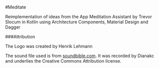 #Meditate

Reimplementation of ideas from the App Meditation Assistant by Trevor Slocum in Kotlin using Architecture Components, Material Design and Dagger

###Attribution

The Logo was created by Henrik Lehmann

The sound file used is from [soundbible.com](http://soundbible.com/2062-Metal-Gong-1.html).
It was recorded by Dianakc and underlies the Creative Commons Attribution license.
